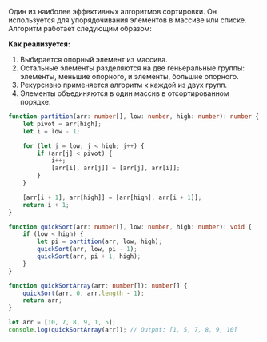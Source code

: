 Один из наиболее эффективных алгоритмов сортировки. Он используется для упорядочивания элементов в массиве или списке. Алгоритм работает следующим образом:

**Как реализуется:**

1. Выбирается опорный элемент из массива.
2. Остальные элементы разделяются на две геньеральные группы: элементы, меньшие опорного, и элементы, большие опорного.
3. Рекурсивно применяется алгоритм к каждой из двух групп.
4. Элементы объединяются в один массив в отсортированном порядке.

```ts
function partition(arr: number[], low: number, high: number): number {
    let pivot = arr[high];
    let i = low - 1;

    for (let j = low; j < high; j++) {
        if (arr[j] < pivot) {
            i++;
            [arr[i], arr[j]] = [arr[j], arr[i]];
        }
    }

    [arr[i + 1], arr[high]] = [arr[high], arr[i + 1]];
    return i + 1;
}

function quickSort(arr: number[], low: number, high: number): void {
    if (low < high) {
        let pi = partition(arr, low, high);
        quickSort(arr, low, pi - 1);
        quickSort(arr, pi + 1, high);
    }
}

function quickSortArray(arr: number[]): number[] {
    quickSort(arr, 0, arr.length - 1);
    return arr;
}

let arr = [10, 7, 8, 9, 1, 5];
console.log(quickSortArray(arr)); // Output: [1, 5, 7, 8, 9, 10]
```